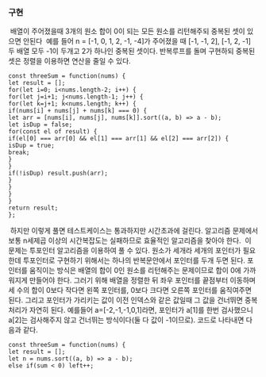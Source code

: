 ### 구현
​
배열이 주어졌을때 3개의 원소 합이 0이 되는 모든 원소를 리턴해주되 중복된 셋이 있으면 안된다
​
예를 들어 n = [-1, 0, 1, 2, -1, -4]가 주어졌을 때
[-1, -1, 2], [-1, 2, -1] 두 배열 모두 -1이 두개고 2가 하나인 중복된 셋이다.
반복루프를 돌며 구현하되 중복된 셋은 정렬을 이용하면 연산을 줄일 수 있다.
​
```
const threeSum = function(nums) {
let result = [];
for(let i=0; i<nums.length-2; i++) {
for(let j=i+1; j<nums.length-1; j++) {
for(let k=j+1; k<nums.length; k++) {
if(nums[i] + nums[j] + nums[k] === 0) {
let arr = [nums[i], nums[j], nums[k]].sort((a, b) => a - b);
let isDup = false;
for(const el of result) {
if(el[0] === arr[0] && el[1] === arr[1] && el[2] === arr[2]) {
isDup = true;
break;
}
}
if(!isDup) result.push(arr);
}
}
}
}
return result;
};
```
​
하지만 이렇게 풀면 테스트케이스는 통과하지만 시간초과에 걸린다. 알고리즘 문제에서 보통 n세제곱 이상의 시간복잡도는 실패하므로 효율적인 알고리즘을 찾아야 한다.
​
이 문제는 투포인터 알고리즘을 이용하여 풀 수 있다. 원소가 세개라 세개의 포인터가 필요한데 투포인터로 구현하기 위해서는 하나의 반복문안에서 포인터를 두개 두면 된다.
포인터를 움직이는 방식은 배열의 합이 0인 원소를 리턴해주는 문제이므로 합이 0에 가까워지게 만들어야 한다.
그러기 위해 배열을 정렬한 뒤 좌우 포인터를 끝점부터 이동하며 세 수의 합이 0보다 작다면 왼쪽 포인터를, 0보다 크다면 오른쪽 포인터를 움직여주면 된다.
그리고 포인터가 가리키는 값이 이전 인덱스와 같은 값일때 그 값을 건너뛰면 중복처리가 자연히 된다.
예를들어 a=[-2,-1,-1,0,1]라면, 포인터가 a[1]를 한번 검사했으니 a[2]는 검사해주지 않고 건너뛰는 방식이다(둘 다 값이 -1이므로). 코드로 나타내면 다음과 같다.
​
```
const threeSum = function(nums) {
let result = [];
let n = nums.sort((a, b) => a - b);
else if(sum < 0) left++;